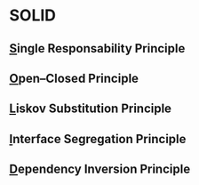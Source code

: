 # SOLID

## [S](https://en.wikipedia.org/wiki/Single_responsibility_principle)ingle Responsability Principle
## [O](https://en.wikipedia.org/wiki/Open%E2%80%93closed_principle)pen–Closed Principle
## [L](https://en.wikipedia.org/wiki/Liskov_substitution_principle)iskov Substitution Principle
## [I](https://en.wikipedia.org/wiki/Interface_segregation_principle)nterface Segregation Principle
## [D](https://en.wikipedia.org/wiki/Dependency_inversion_principle)ependency Inversion Principle

